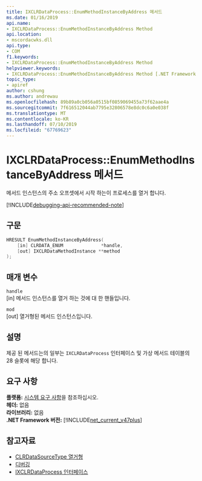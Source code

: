 ```yaml
---
title: IXCLRDataProcess::EnumMethodInstanceByAddress 메서드
ms.date: 01/16/2019
api.name:
- IXCLRDataProcess::EnumMethodInstanceByAddress Method
api.location:
- mscordacwks.dll
api.type:
- COM
f1.keywords:
- IXCLRDataProcess::EnumMethodInstanceByAddress Method
helpviewer.keywords:
- IXCLRDataProcess::EnumMethodInstanceByAddress Method [.NET Framework debugging]
topic_type:
- apiref
author: cshung
ms.author: andrewau
ms.openlocfilehash: 89b89a0cb056a0515bf0859069455a73f62aae4a
ms.sourcegitcommit: 7f616512044ab7795e32806578e8dc0c6a0e038f
ms.translationtype: MT
ms.contentlocale: ko-KR
ms.lasthandoff: 07/10/2019
ms.locfileid: "67769623"
---
```

# <a name="ixclrdataprocessenummethodinstancebyaddress-method"></a>IXCLRDataProcess::EnumMethodInstanceByAddress 메서드

메서드 인스턴스의 주소 오프셋에서 시작 하는이 프로세스를 열거 합니다.

[!INCLUDE[debugging-api-recommended-note](../../../../includes/debugging-api-recommended-note.md)]

## <a name="syntax"></a>구문

```cpp
HRESULT EnumMethodInstanceByAddress(
    [in] CLRDATA_ENUM              *handle,
    [out] IXCLRDataMethodInstance **method
);
```

## <a name="parameters"></a>매개 변수

`handle`\
[in] 메서드 인스턴스를 열거 하는 것에 대 한 핸들입니다.

`mod`\
[out] 열거형된 메서드 인스턴스입니다.

## <a name="remarks"></a>설명

제공 된 메서드는의 일부는 `IXCLRDataProcess` 인터페이스 및 가상 메서드 테이블의 28 슬롯에 해당 합니다.

## <a name="requirements"></a>요구 사항

**플랫폼:** [시스템 요구 사항](../../../../docs/framework/get-started/system-requirements.md)을 참조하십시오.   
**헤더:** 없음   
**라이브러리:** 없음   
**.NET Framework 버전:** [!INCLUDE[net_current_v47plus](../../../../includes/net-current-v47plus.md)]   
 
## <a name="see-also"></a>참고자료

- [CLRDataSourceType 열거형](clrdatasourcetype-enumeration.md)
- [디버깅](index.md)
- [IXCLRDataProcess 인터페이스](ixclrdataprocess-interface.md)
